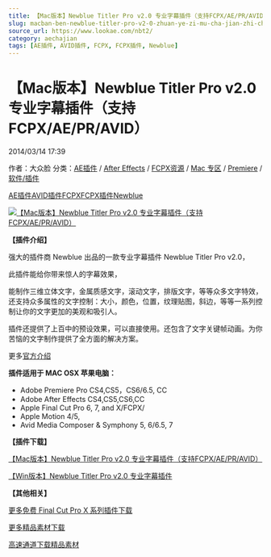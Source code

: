 ```yaml
---
title: 【Mac版本】Newblue Titler Pro v2.0 专业字幕插件（支持FCPX/AE/PR/AVID）
slug: macban-ben-newblue-titler-pro-v2-0-zhuan-ye-zi-mu-cha-jian-zhi-chi-fcpx-ae-pr-avid
source_url: https://www.lookae.com/nbt2/
category: aechajian
tags: [AE插件, AVID插件, FCPX, FCPX插件, Newblue]
---
```

# 【Mac版本】Newblue Titler Pro v2.0 专业字幕插件（支持FCPX/AE/PR/AVID）

2014/03/14 17:39

作者：大众脸
分类：[AE插件](https://www.lookae.com/after-effects/aechajian/) / [After Effects](https://www.lookae.com/after-effects/) / [FCPX资源](https://www.lookae.com/fcpx/) / [Mac 专区](https://www.lookae.com/mac-osx/) / [Premiere](https://www.lookae.com/qitarjcj/premierezy/) / [软件/插件](https://www.lookae.com/qitarjcj/)

[AE插件](https://www.lookae.com/tag/ae%e6%8f%92%e4%bb%b6/)[AVID插件](https://www.lookae.com/tag/avid%e6%8f%92%e4%bb%b6/)[FCPX](https://www.lookae.com/tag/fcpx/)[FCPX插件](https://www.lookae.com/tag/fcpx%e6%8f%92%e4%bb%b6/)[Newblue](https://www.lookae.com/tag/newblue/)

[![【Mac版本】Newblue Titler Pro v2.0 专业字幕插件（支持FCPX/AE/PR/AVID）](https://www.lookae.com/wp-content/uploads/2014/03/Newblue-Titler-Pro-v2.0.jpg "【Mac版本】Newblue Titler Pro v2.0 专业字幕插件（支持FCPX/AE/PR/AVID）-LookAE.com")](https://www.lookae.com/wp-content/uploads/2014/03/Newblue-Titler-Pro-v2.0.jpg)

**【插件介绍】**

强大的插件商 Newblue 出品的一款专业字幕插件 Newblue Titler Pro v2.0，

此插件能给你带来惊人的字幕效果，

能制作三维立体文字，金属质感文字，滚动文字，排版文字，等等众多文字特效，还支持众多属性的文字控制：大小，颜色，位置，纹理贴图，斜边，等等一系列控制让你的文字更加的美观和吸引人。

插件还提供了上百中的预设效果，可以直接使用。还包含了文字关键帧动画。为你苦恼的文字制作提供了全方面的解决方案。

更多[官方介绍](http://newbluefx.com/products/titling/titler-pro-2.0)

**插件适用于 MAC OSX 苹果电脑：**

* Adobe Premiere Pro CS4,CS5，CS6/6.5, CC
* Adobe After Effects CS4,CS5,CS6,CC
* Apple Final Cut Pro 6, 7, and X/FCPX/
* Apple Motion 4/5,
* Avid Media Composer & Symphony 5, 6/6.5, 7

**【插件下载】**

[【Mac版本】Newblue Titler Pro v2.0 专业字幕插件（支持FCPX/AE/PR/AVID）](https://www.400gb.com/file/59885579)

[【Win版本】Newblue Titler Pro v2.0 专业字幕插件](https://www.lookae.com/nb-totalfx/)

**【其他相关】**

[更多免费 Final Cut Pro X 系列插件下载](https://www.lookae.com/tag/fcpx/)

[更多精品素材下载](https://www.lookae.com/others/sucaigongcheng/)

[高速通道下载精品素材](https://lookae.taobao.com/)
